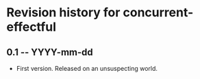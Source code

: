 # Revision history for concurrent-effectful

## 0.1 -- YYYY-mm-dd

* First version. Released on an unsuspecting world.
